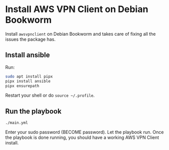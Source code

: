 # Install AWS VPN Client on Debian Bookworm

Install `awsvpnclient` on Debian Bookworm and takes care of fixing all the issues
the package has.

## Install ansible

Run:

```sh
sudo apt install pipx
pipx install ansible
pipx ensurepath
```

Restart your shell or do `source ~/.profile`.

## Run the playbook

```
./main.yml
```

Enter your sudo password (BECOME password). Let the playbook run. Once the
playbook is done running, you should have a working AWS VPN Client install.
